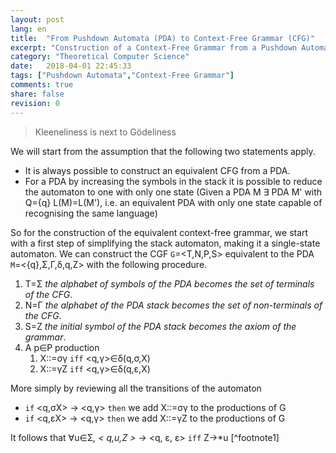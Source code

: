 ```yaml
---
layout: post
lang: en
title:  "From Pushdown Automata (PDA) to Context-Free Grammar (CFG)"
excerpt: "Construction of a Context-Free Grammar from a Pushdown Automata"
category: "Theoretical Computer Science"
date:   2018-04-01 22:45:33
tags: ["Pushdown Automata","Context-Free Grammar"]
comments: true
share: false
revision: 0
---
```

   
> Kleeneliness is next to Gödeliness 

We will start from the assumption that the following two statements apply.

* It is always possible to construct an equivalent CFG from a PDA.
* For a PDA by increasing the symbols in the stack it is possible to reduce the automaton to one with only one state (Given a PDA M &exist; PDA M' with Q={q} L(M)=L(M'), i.e. an equivalent PDA with only one state capable of recognising the same language) 

So for the construction of the equivalent context-free grammar, we start with a first step of simplifying the stack automaton, making it a single-state automaton.
We can construct the CGF `G`=<T,N,P,S> equivalent to the PDA `M`=<{q},&Sigma;,&Gamma;,&delta;,q,Z> with the following procedure.

1. T=&Sigma; *the alphabet of symbols of the PDA becomes the set of terminals of the CFG*.
2. N=&Gamma; *the alphabet of the PDA stack becomes the set of non-terminals of the CFG*.
3. S=Z *the initial symbol of the PDA stack becomes the axiom of the grammar*.
4. A p&isin;P production 
   1. X::=&sigma;&gamma; `iff` <q,&gamma;>&isin;&delta;(q,&sigma;,X) 
   2. X::=&gamma;Z `iff` <q,&gamma;>&isin;&delta;(q,&epsilon;,X)

More simply by reviewing all the transitions of the automaton 

* `if` <q,&sigma;X> -> <q,&gamma;> `then` we add X::=&sigma;&gamma; to the productions of G
* `if` <q,&epsilon;X> -> <q,&gamma;> `then` we add X::=&gamma;Z to the productions of G

It follows that &forall;u&isin;&Sigma;*, < q,u,Z > &rarr;* <q, &epsilon;, &epsilon;> `iff` Z&rarr;*u [^footnote1]